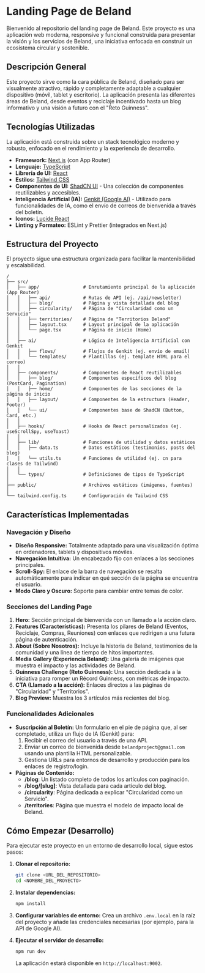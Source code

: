 # Landing Page de Beland

Bienvenido al repositorio del landing page de Beland. Este proyecto es una aplicación web moderna, responsive y funcional construida para presentar la visión y los servicios de Beland, una iniciativa enfocada en construir un ecosistema circular y sostenible.

## Descripción General

Este proyecto sirve como la cara pública de Beland, diseñado para ser visualmente atractivo, rápido y completamente adaptable a cualquier dispositivo (móvil, tablet y escritorio). La aplicación presenta las diferentes áreas de Beland, desde eventos y reciclaje incentivado hasta un blog informativo y una visión a futuro con el "Reto Guinness".

## Tecnologías Utilizadas

La aplicación está construida sobre un stack tecnológico moderno y robusto, enfocado en el rendimiento y la experiencia de desarrollo.

- **Framework:** [Next.js](https://nextjs.org/) (con App Router)
- **Lenguaje:** [TypeScript](https://www.typescriptlang.org/)
- **Librería de UI:** [React](https://react.dev/)
- **Estilos:** [Tailwind CSS](https://tailwindcss.com/)
- **Componentes de UI:** [ShadCN UI](https://ui.shadcn.com/) - Una colección de componentes reutilizables y accesibles.
- **Inteligencia Artificial (IA):** [Genkit (Google AI)](https://firebase.google.com/docs/genkit) - Utilizado para funcionalidades de IA, como el envío de correos de bienvenida a través del boletín.
- **Iconos:** [Lucide React](https://lucide.dev/)
- **Linting y Formateo:** ESLint y Prettier (integrados en Next.js)

## Estructura del Proyecto

El proyecto sigue una estructura organizada para facilitar la mantenibilidad y escalabilidad.

```
/
├── src/
│   ├── app/                # Enrutamiento principal de la aplicación (App Router)
│   │   ├── api/            # Rutas de API (ej. /api/newsletter)
│   │   ├── blog/           # Página y vista detallada del blog
│   │   ├── circularity/    # Página de "Circularidad como un Servicio"
│   │   ├── territories/    # Página de "Territorios Beland"
│   │   ├── layout.tsx      # Layout principal de la aplicación
│   │   └── page.tsx        # Página de inicio (Home)
│   │
│   ├── ai/                 # Lógica de Inteligencia Artificial con Genkit
│   │   ├── flows/          # Flujos de Genkit (ej. envío de email)
│   │   └── templates/      # Plantillas (ej. template HTML para el correo)
│   │
│   ├── components/         # Componentes de React reutilizables
│   │   ├── blog/           # Componentes específicos del blog (PostCard, Pagination)
│   │   ├── home/           # Componentes de las secciones de la página de inicio
│   │   ├── layout/         # Componentes de la estructura (Header, Footer)
│   │   └── ui/             # Componentes base de ShadCN (Button, Card, etc.)
│   │
│   ├── hooks/              # Hooks de React personalizados (ej. useScrollSpy, useToast)
│   │
│   ├── lib/                # Funciones de utilidad y datos estáticos
│   │   ├── data.ts         # Datos estáticos (testimonios, posts del blog)
│   │   └── utils.ts        # Funciones de utilidad (ej. cn para clases de Tailwind)
│   │
│   └── types/              # Definiciones de tipos de TypeScript
│
├── public/                 # Archivos estáticos (imágenes, fuentes)
│
└── tailwind.config.ts      # Configuración de Tailwind CSS
```

## Características Implementadas

### Navegación y Diseño
- **Diseño Responsive:** Totalmente adaptado para una visualización óptima en ordenadores, tablets y dispositivos móviles.
- **Navegación Intuitiva:** Un encabezado fijo con enlaces a las secciones principales.
- **Scroll-Spy:** El enlace de la barra de navegación se resalta automáticamente para indicar en qué sección de la página se encuentra el usuario.
- **Modo Claro y Oscuro:** Soporte para cambiar entre temas de color.

### Secciones del Landing Page
1.  **Hero:** Sección principal de bienvenida con un llamado a la acción claro.
2.  **Features (Características):** Presenta los pilares de Beland (Eventos, Reciclaje, Compras, Reuniones) con enlaces que redirigen a una futura página de autenticación.
3.  **About (Sobre Nosotros):** Incluye la historia de Beland, testimonios de la comunidad y una línea de tiempo de hitos importantes.
4.  **Media Gallery (Experiencia Beland):** Una galería de imágenes que muestra el impacto y las actividades de Beland.
5.  **Guinness Challenge (Reto Guinness):** Una sección dedicada a la iniciativa para romper un Récord Guinness, con métricas de impacto.
6.  **CTA (Llamado a la acción):** Enlaces directos a las páginas de "Circularidad" y "Territorios".
7.  **Blog Preview:** Muestra los 3 artículos más recientes del blog.

### Funcionalidades Adicionales
- **Suscripción al Boletín:** Un formulario en el pie de página que, al ser completado, utiliza un flujo de IA (Genkit) para:
    1.  Recibir el correo del usuario a través de una API.
    2.  Enviar un correo de bienvenida desde `belandproject@gmail.com` usando una plantilla HTML personalizable.
    3.  Gestiona URLs para entornos de desarrollo y producción para los enlaces de registro/login.
- **Páginas de Contenido:**
    - **/blog**: Un listado completo de todos los artículos con paginación.
    - **/blog/[slug]**: Vista detallada para cada artículo del blog.
    - **/circularity**: Página dedicada a explicar "Circularidad como un Servicio".
    - **/territories**: Página que muestra el modelo de impacto local de Beland.

## Cómo Empezar (Desarrollo)

Para ejecutar este proyecto en un entorno de desarrollo local, sigue estos pasos:

1.  **Clonar el repositorio:**
    ```bash
    git clone <URL_DEL_REPOSITORIO>
    cd <NOMBRE_DEL_PROYECTO>
    ```

2.  **Instalar dependencias:**
    ```bash
    npm install
    ```

3.  **Configurar variables de entorno:**
    Crea un archivo `.env.local` en la raíz del proyecto y añade las credenciales necesarias (por ejemplo, para la API de Google AI).

4.  **Ejecutar el servidor de desarrollo:**
    ```bash
    npm run dev
    ```
    La aplicación estará disponible en `http://localhost:9002`.
```


